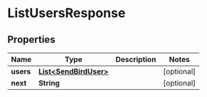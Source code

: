 

# ListUsersResponse


## Properties

Name | Type | Description | Notes
------------ | ------------- | ------------- | -------------
**users** | [**List&lt;SendBirdUser&gt;**](SendBirdUser.md) |  |  [optional]
**next** | **String** |  |  [optional]



